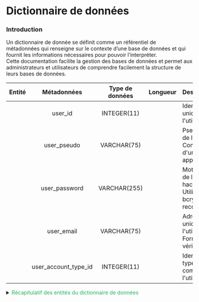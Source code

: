 # Dictionnaire de données

### Introduction

Un dictionnaire de donnée se définit comme un référentiel de métadonnées qui renseigne sur le contexte d’une base de données et qui fournit les informations nécessaires pour pouvoir l’interpréter.  
Cette documentation facilite la gestion des bases de données et permet aux administrateurs et utilisateurs de comprendre facilement la structure de leurs bases de données.

| Entité |     Métadonnées      | Type de données | Longueur | Description                                                                      | Exemple                              |
| :----: | :------------------: | :-------------: | :------: | :------------------------------------------------------------------------------- | ------------------------------------ |
|        |       user_id        |   INTEGER(11)   |          | Identifiant unique de l'utilisateur.                                             | 1                                    |
|        |     user_pseudo      |   VARCHAR(75)   |          | Pseudo unique de l'utilisateur. Contrainte d'unicité appliquée.                  | johnDoe                              |
|        |    user_password     |  VARCHAR(255)   |          | Mot de passe de l'utilisateur, haché et salé. Utilisation de bcrypt recommandée. | $2cakofefedzdzopk4opkza4k3ml2ml9jui8 |
|        |      user_email      |   VARCHAR(75)   |          | Adresse email unique de l'utilisateur. Format valide vérifié.                    | mailto:john@doe.fr                   |
|        | user_account_type_id |   INTEGER(11)   |          | Identifiant du type de compte de l'utilisateur.                                  | 2                                    |

<details>
<summary><span style="color: #26B260">Récapitulatif des entités du dictionnaire de données</span></summary>

### Utilisateur (User)

| Métadonnées          | Type         |
| :------------------- | :----------- |
| user_id              | INTEGER(11)  |
| user_pseudo          | VARCHAR(75)  |
| user_password        | VARCHAR(255) |
| user_email           | VARCHAR(75)  |
| user_account_type_id | INTEGER(11)  |

</details>
